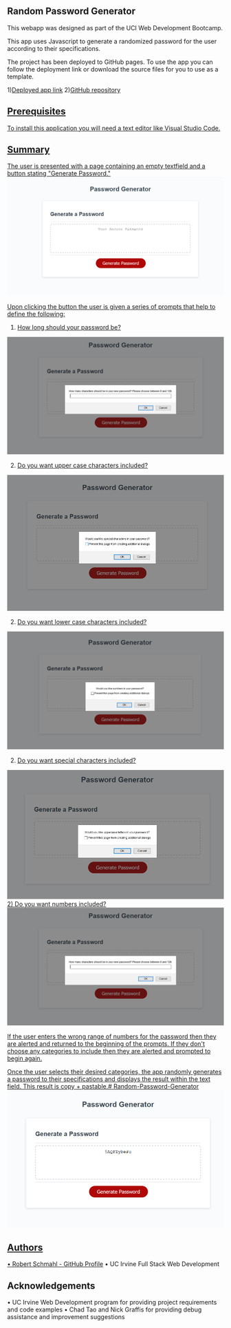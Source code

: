 Random Password Generator
-----------------------------

This webapp was designed as part of the UCI Web Development Bootcamp.

This app uses Javascript to generate a randomized password for the user according to their specifications.

The project has been deployed to GitHub pages. To use the app you can follow the deployment link or download the source files for you to use as a template.

1)<a href="https://rschm007.github.io/Random-Password-Generator/index.html">Deployed app link</a>
2)<a href="https://github.com/rschm007/Random-Password-Generator">GitHub repository

Prerequisites
-----------------------------

To install this application you will need a text editor like Visual Studio Code.


Summary
-----------------------------

The user is presented with a page containing an empty textfield and a button stating "Generate Password." 
<img src="https://raw.githubusercontent.com/rschm007/Random-Password-Generator/main/Assets/RPG-1.png" alt="Random-Password-Generator Demo Image" style="max-width:100%;">

Upon clicking the button the user is given a series of prompts that help to define the following:

1) How long should your password be?
<img src="https://raw.githubusercontent.com/rschm007/Random-Password-Generator/main/Assets/RPG-2.png" alt="Random-Password-Generator Demo Image with prompt for password length" style="max-width:100%;">

2) Do you want upper case characters included?
<img src="https://raw.githubusercontent.com/rschm007/Random-Password-Generator/main/Assets/RPG-3.png" alt="Random-Password-Generator Demo Image with prompt for upper case letters" style="max-width:100%;">

2) Do you want lower case characters included?
<img src="https://raw.githubusercontent.com/rschm007/Random-Password-Generator/main/Assets/RPG-4.png" alt="Random-Password-Generator Demo Image with prompt for lower case letters" style="max-width:100%;">

2) Do you want special characters included?
<img src="https://raw.githubusercontent.com/rschm007/Random-Password-Generator/main/Assets/RPG-5.png" alt="Random-Password-Generator Demo Image with prompt for special characters" style="max-width:100%;">
2) Do you want numbers included?
<img src="https://raw.githubusercontent.com/rschm007/Random-Password-Generator/main/Assets/RPG-2.png" alt="Random-Password-Generator Demo Image with prompt for numbers" style="max-width:100%;">

If the user enters the wrong range of numbers for the password then they are alerted and returned to the beginning of the prompts. If they don't choose any categories to include then they are alerted and prompted to begin again.

Once the user selects their desired categories, the app randomly generates a password to their specifications and displays the result within the text field. This result is copy + pastable.# Random-Password-Generator
<img src="https://raw.githubusercontent.com/rschm007/Random-Password-Generator/main/Assets/RPG-7.png" alt="Random-Password-Generator Demo Image with password string in text field" style="max-width:100%;">

Authors
-----------------------------
• Robert Schmahl - <a href="https://github.com/rschm007">GitHub Profile</a>
• UC Irvine Full Stack Web Development

Acknowledgements
-----------------------------
• UC Irvine Web Development program for providing project requirements and code examples
• Chad Tao and Nick Graffis for providing debug assistance and improvement suggestions

